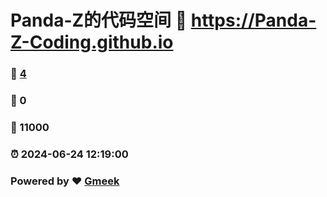 # Panda-Z的代码空间 :link: https://Panda-Z-Coding.github.io 
### :page_facing_up: [4](https://Panda-Z-Coding.github.io/tag.html) 
### :speech_balloon: 0 
### :hibiscus: 11000 
### :alarm_clock: 2024-06-24 12:19:00 
### Powered by :heart: [Gmeek](https://github.com/Meekdai/Gmeek)
